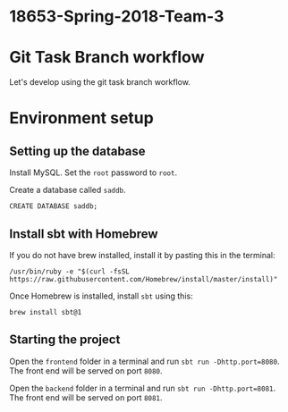 # 18653-Spring-2018-Team-3

# Git Task Branch workflow
Let's develop using the git task branch workflow.

# Environment setup

## Setting up the database
Install MySQL.
Set the `root` password to `root`.

Create a database called `saddb`.
```
CREATE DATABASE saddb;
```

## Install sbt with Homebrew
If you do not have brew installed, install it by pasting this in the terminal:
```
/usr/bin/ruby -e "$(curl -fsSL https://raw.githubusercontent.com/Homebrew/install/master/install)"
```

Once Homebrew is installed, install `sbt` using this:
```
brew install sbt@1
```

## Starting the project
Open the `frontend` folder in a terminal and run `sbt run -Dhttp.port=8080`. The front end will be served on port `8080`.

Open the `backend` folder in a terminal and run `sbt run -Dhttp.port=8081`. The front end will be served on port `8081`.
